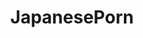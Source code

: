 ---
title: JapanesePorn
crosslinks:
- livven
- lickingdick
- BustyPetite
- jav
- MassiveTitsnAss
---